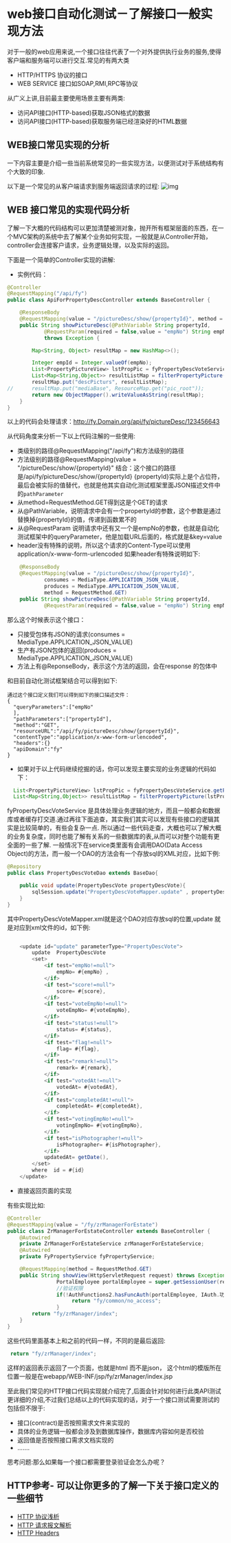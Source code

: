 # web接口自动化测试－了解接口一般实现方法

对于一般的web应用来说,一个接口往往代表了一个对外提供执行业务的服务,使得客户端和服务端可以进行交互.常见的有两大类

- HTTP/HTTPS 协议的接口
- WEB SERVICE 接口如SOAP,RMI,RPC等协议

从广义上讲,目前最主要使用场景主要有两类:

* 访问API接口(HTTP-based)获取JSON格式的数据
* 访问API接口(HTTP-based)获取服务端已经渲染好的HTML数据

## WEB接口常见实现的分析
一下内容主要是介绍一些当前系统常见的一些实现方法，以便测试对于系统结构有个大致的印象.

以下是一个常见的从客户端请求到服务端返回请求的过程:
![img](../pics/mvc_intro.jpg)

## WEB 接口常见的实现代码分析
了解一下大概的代码结构可以更加清楚被测对象，抛开所有框架层面的东西，在一个MVC架构的系统中去了解某个业务如何实现，一般就是从Controller开始，
controller会连接客户请求，业务逻辑处理，以及实际的返回。

下面是一个简单的Controller实现的讲解:

- 实例代码：
```java
@Controller
@RequestMapping("/api/fy")
public class ApiForPropertyDescController extends BaseController {

    @ResponseBody
    @RequestMapping(value = "/pictureDesc/show/{propertyId}", method = RequestMethod.GET)
    public String showPictureDesc(@PathVariable String propertyId,
            @RequestParam(required = false,value = "empNo") String empNo)
            throws Exception {

        Map<String, Object> resultMap = new HashMap<>();

        Integer empId = Integer.valueOf(empNo);
        List<PropertyPictureView> lstPropPic = fyPropertyDescVoteService.getPropertyDescPictureWithoutHouseLayout(empId, propertyId);
        List<Map<String,Object>> resultListMap = filterPropertyPicture(lstPropPic);
        resultMap.put("descPicturs", resultListMap);
//      resultMap.put("mediaBase", ResourceMap.get("pic_root"));
        return new ObjectMapper().writeValueAsString(resultMap);
    }
}
```

以上的代码会处理请求：http://fy.Domain.org/api/fy/pictureDesc/123456643

从代码角度来分析一下以上代码注解的一些使用:

- 类级别的路径@RequestMapping("/api/fy")和方法级别的路径
- 方法级别的路径@RequestMapping(value = "/pictureDesc/show/{propertyId}" 结合：这个接口的路径是/api/fy/pictureDesc/show/{propertyId} {propertyId}实际上是个占位符，最后会被实际的值替代，也就是他其实自动化测试框架里面JSON描述文件中的```pathParameter```
- 从method=RequestMethod.GET得到这是个GET的请求
- 从@PathVariable，说明请求中会有一个propertyId的参数，这个参数是通过替换掉{propertyId}的值，传递到函数累不的
- 从@RequestParam 说明请求中还有又一个是empNo的参数，也就是自动化测试框架中的queryParameter，他是加载URL后面的，格式就是&key=value
- header没有特殊的说明，所以这个请求的Content-Type可以使用application/x-www-form-urlencoded
  如果header有特殊说明如下:

```java
    @ResponseBody
    @RequestMapping(value = "/pictureDesc/show/{propertyId}",
            consumes = MediaType.APPLICATION_JSON_VALUE,
            produces = MediaType.APPLICATION_JSON_VALUE,
            method = RequestMethod.GET)
    public String showPictureDesc(@PathVariable String propertyId,
            @RequestParam(required = false,value = "empNo") String empNo)
```

  那么这个时候表示这个接口：

  - 只接受包体有JSON的请求(consumes = MediaType.APPLICATION_JSON_VALUE)
  - 生产有JSON包体的返回(produces = MediaType.APPLICATION_JSON_VALUE)
- 方法上有@ReponseBody，表示这个方法的返回，会在response 的包体中

和目前自动化测试框架结合可以得到如下:
```
通过这个接口定义我们可以得到如下的接口描述文件：
{
  "queryParameters":["empNo"
  ],
  "pathParameters":["propertyId"],
  "method":"GET",
  "resourceURL":"/api/fy/pictureDesc/show/{propertyId}",
  "contentType":"application/x-www-form-urlencoded",
  "headers":{}
  "apiDomain":"fy"  
}
```

- 如果对于以上代码继续挖掘的话，你可以发现主要实现的业务逻辑的代码如下：

```java
  List<PropertyPictureView> lstPropPic = fyPropertyDescVoteService.getPropertyDescPictureWithoutHouseLayout(empId, propertyId);
  List<Map<String,Object>> resultListMap = filterPropertyPicture(lstPropPic);
```
fyPropertyDescVoteService 是具体处理业务逻辑的地方，而且一般都会和数据库或者缓存打交道.通过再往下面追查，其实我们其实可以发现有些接口的逻辑其实是比较简单的，有些会复杂一点.
所以通过一些代码走查，大概也可以了解大概的业务复杂度，同时也能了解有关系的一些数据库的表,从而可以对整个功能有更全面的一些了解.
一般情况下在service类里面有会调用DAO(Data Access Object)的方法，而一般一个DAO的方法会有一个存放sql的XML对应，比如下例:

```java
@Repository
public class PropertyDescVoteDao extends BaseDao{

	public void update(PropertyDescVote propertyDescVote){
		sqlSession.update("PropertyDescVoteMapper.update" , propertyDescVote);
	}
}
```
其中PropertyDescVoteMapper.xml就是这个DAO对应存放sql的位置,update 就是对应到xml文件的id，如下例:

```java

	<update id="update" parameterType="PropertyDescVote">
		update  PropertyDescVote
		<set>
			<if test="empNo!=null">
				empNo= #{empNo} ,
			</if>	     
			<if test="score!=null">
				score= #{score},
			</if>
			<if test="voteEmpNo!=null">
				voteEmpNo= #{voteEmpNo},
			</if>
			<if test="status!=null">
				status= #{status},
			</if>
			<if test="flag!=null">
				flag= #{flag},
			</if>
			<if test="remark!=null">
				remark= #{remark},
			</if>
			<if test="votedAt!=null">
				votedAt= #{votedAt},
			</if>
			<if test="completedAt!=null">
				completedAt= #{completedAt},
			</if>
			<if test="votingEmpNo!=null">
				votingEmpNo= #{votingEmpNo},
			</if>
			<if test="isPhotographer!=null">
				isPhotographer= #{isPhotographer},
			</if>
			updatedAt= getDate(),
		</set>
		where  id = #{id}
	</update>
```

- 直接返回页面的实现

有些实现比如:
```java
@Controller
@RequestMapping(value = "/fy/zrManagerForEstate")
public class ZrManagerForEstateController extends BaseController {
	@Autowired
	private ZrManagerForEstateService zrManagerForEstateService;
	@Autowired
	private FyPropertyService fyPropertyService;

	@RequestMapping(method = RequestMethod.GET)
	public String showView(HttpServletRequest request) throws Exception {
				PortalEmployee portalEmployee = super.getSessionUser(request);
				//验证权限
				if(!AuthFunctions2.hasFuncAuth(portalEmployee, IAuth.功能权限_自如管家配盘)){
					 return "fy/common/no_access";
				}
		return "fy/zrManager/index";
	}
}
```

 这些代码里面基本上和之前的代码一样，不同的是最后返回:

```java
 return "fy/zrManager/index";
```
 这样的返回表示返回了一个页面，也就是html 而不是json， 这个html的模版所在位置一般是在webapp/WEB-INF/jsp/fy/zrManager/index.jsp

至此我们常见的HTTP接口代码实现就介绍完了,后面会针对如何进行此类API测试更详细的介绍,不过我们总结以上的代码实现的话，对于一个接口测试需要测试的包括但不限于:
- 接口(contract)是否按照需求文件来实现的
- 具体的业务逻辑一般都会涉及到数据库操作，数据库内容如何是否校验
- 返回值是否按照接口需求文档实现的
- .......

思考问题:那么如果每一个接口都需要登录验证会怎么办呢？

## HTTP参考- 可以让你更多的了解一下关于接口定义的一些细节

- [HTTP 协议浅析](http://qa.baidu.com/blog/?p=1299)
- [HTTP 请求报文解析](https://biezhi.me/article/http-request-message.html)
- [HTTP Headers](https://en.wikipedia.org/wiki/List_of_HTTP_header_fields)
